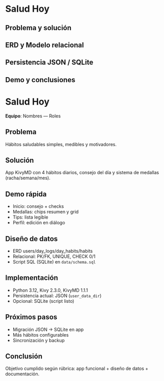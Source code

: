 # Salud Hoy
## Problema y solución
## ERD y Modelo relacional
## Persistencia JSON / SQLite
## Demo y conclusiones

# Salud Hoy
**Equipo**: Nombres — Roles

## Problema
Hábitos saludables simples, medibles y motivadores.

## Solución
App KivyMD con 4 hábitos diarios, consejo del día y sistema de medallas (racha/semana/mes).

## Demo rápida
- Inicio: consejo + checks
- Medallas: chips resumen y grid
- Tips: lista legible
- Perfil: edición en diálogo

## Diseño de datos
- ERD users/day_logs/day_habits/habits
- Relacional: PK/FK, UNIQUE, CHECK 0/1
- Script SQL (SQLite) en `data/schema.sql`

## Implementación
- Python 3.12, Kivy 2.3.0, KivyMD 1.1.1
- Persistencia actual: JSON (`user_data_dir`)
- Opcional: SQLite (script listo)

## Próximos pasos
- Migración JSON → SQLite en app
- Más hábitos configurables
- Sincronización y backup

## Conclusión
Objetivo cumplido según rúbrica: app funcional + diseño de datos + documentación.
